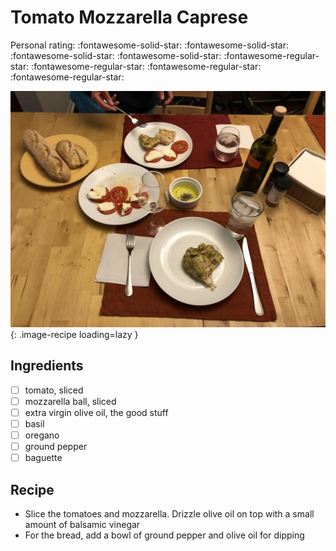 <!-- Needs Manual Review -->

# Tomato Mozzarella Caprese

<!-- {cts} rating=1; (User can specify rating on scale of 1-5) -->
Personal rating: :fontawesome-solid-star: :fontawesome-solid-star: :fontawesome-solid-star: :fontawesome-solid-star: :fontawesome-regular-star: :fontawesome-regular-star: :fontawesome-regular-star: :fontawesome-regular-star:
<!-- {cte} -->

<!-- {cts} name_image=tomato_mozzarella_caprese.jpg; (User can specify image name) -->
![tomato_mozzarella_caprese.jpg](./tomato_mozzarella_caprese.jpg){: .image-recipe loading=lazy }
<!-- {cte} -->

## Ingredients

* [ ] tomato, sliced
* [ ] mozzarella ball, sliced
* [ ] extra virgin olive oil, the good stuff
* [ ] basil
* [ ] oregano
* [ ] ground pepper
* [ ] baguette

## Recipe

* Slice the tomatoes and mozzarella. Drizzle olive oil on top with a small amount of balsamic vinegar
* For the bread, add a bowl of ground pepper and olive oil for dipping
